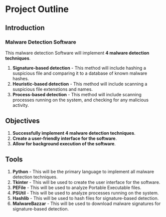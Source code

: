 # Project Outline

## Introduction

### Malware Detection Software

This malware detection Software will implement **4 malware detection techniques**.

1. **Signature-based detection** - This method will include hashing a suspicious file and comparing it to a database of known malware hashes.
2. **Heuristic-based detection** - This method will include scanning a suspicious file extenstions and names.
3. **Process-based detection** - This method will include scanning processes running on the system, and checking for any malicious activity.

## Objectives

1. **Successfully implement 4 malware detection techniques**.
2. **Create a user-friendly interface for the software**.
3. **Allow for background execution of the software**.

## Tools

1. **Python** - This will be the primary language to implement all malware detection techniques.
2. **Tkinter** - This will be used to create the user interface for the software.
3. **PEFile** - This will be used to analyze Portable Executable files.
4. **PSUtil** - This will be used to analyze processes running on the system.
5. **Hashlib** - This will be used to hash files for signature-based detection.
6. **MalwareBazzar** - This will be used to download malware signatures for signature-based detection.
